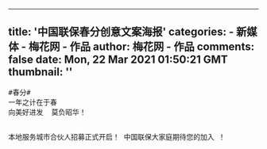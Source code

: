 
---
title: '中国联保春分创意文案海报'
categories: 
    - 新媒体
    - 梅花网 - 作品
author: 梅花网 - 作品
comments: false
date: Mon, 22 Mar 2021 01:50:21 GMT
thumbnail: ''
---

<div>   
<pre>#春分#
一年之计在于春
向美好进发  莫负昭华！

本地服务城市合伙人招募正式开启！
中国联保大家庭期待您的加入 ！

</pre>  
</div>
            